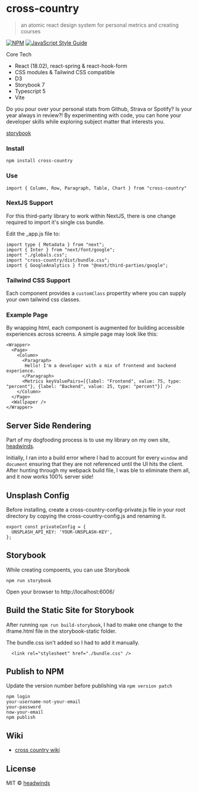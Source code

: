 # cross-country

> an atomic react design system for personal metrics and creating courses

[![NPM](https://img.shields.io/npm/v/cross-country.svg)](https://www.npmjs.com/package/cross-country) [![JavaScript Style Guide](https://img.shields.io/badge/code_style-standard-brightgreen.svg)](https://standardjs.com)

Core Tech

- React (18.02), react-spring & react-hook-form
- CSS modules & Tailwind CSS compatible
- D3
- Storybook 7
- Typescript 5
- Vite

Do you pour over your personal stats from Github, Strava or Spotify? Is your year always in review?! By experimenting with code, you can hone your developer skills while exploring subject matter that interests you.

[storybook](https://cross-country-storybook.vercel.app/)

### Install

```
npm install cross-country
```

### Use

```
import { Column, Row, Paragraph, Table, Chart } from "cross-country"
```

### NextJS Support

For this third-party library to work within NextJS, there is one change required to import it's single css bundle.

Edit the \_app.js file to:

```
import type { Metadata } from "next";
import { Inter } from "next/font/google";
import "./globals.css";
import "cross-country/dist/bundle.css";
import { GoogleAnalytics } from "@next/third-parties/google";
```

### Tailwind CSS Support

Each component provides a `customClass` propertity where you can supply your own tailwind css classes.

### Example Page

By wrapping html, each component is augmented for building accessible experiences across screens. A simple page may look like this:

```
<Wrapper>
  <Page>
    <Column>
      <Paragraph>
       Hello! I'm a developer with a mix of frontend and backend experience.
      </Paragraph>
      <Metrics keyValuePairs=[{label: "Frontend", value: 75, type: "percent"}, {label: "Backend", value: 25, type: "percent"}] />
    </Column>
  </Page>
  <Wallpaper />
</Wrapper>
```

## Server Side Rendering

Part of my dogfooding process is to use my library on my own site, [headwinds](https://headwinds.vercel.app).

Initially, I ran into a build error where I had to account for every `window` and `document` ensuring that they are not referenced until the UI hits the client. After hunting through my webpack build file, I was ble to eliminate them all, and it now works 100% server side!

## Unsplash Config

Before installing, create a cross-country-config-private.js file in your root directory by copying the cross-country-config.js and renaming it.

```
export const privateConfig = {
  UNSPLASH_API_KEY: 'YOUR-UNSPLASH-KEY',
};
```

## Storybook

While creating compoents, you can use Storybook

```
npm run storybook
```

Open your browser to http://localhost:6006/

## Build the Static Site for Storybook

After running `npm run build-storybook`, I had to make one change to the iframe.html file in the storybook-static folder.

The bundle.css isn't added so I had to add it manually.

```
  <link rel="stylesheet" href="./bundle.css" />
```

## Publish to NPM

Update the version number before publishing via `npm version patch`

```
npm login
your-username-not-your-email
your-password
now-your-email
npm publish
```

## Wiki

- [cross country wiki](https://github.com/headwinds/cross-country/wiki)

## License

MIT © [headwinds](https://github.com/headwinds)
